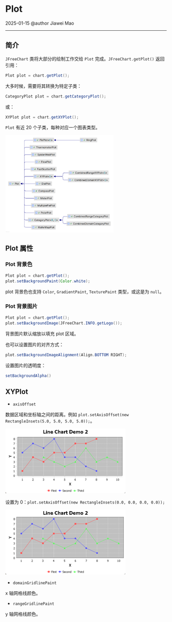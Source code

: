 # Plot

2025-01-15
@author Jiawei Mao
***

## 简介

`JFreeChart` 类将大部分的绘制工作交给 `Plot` 完成。`JFreeChart.getPlot()` 返回引用：

```java
Plot plot = chart.getPlot();
```

大多时候，需要将其转换为特定子类：

```java
CategoryPlot plot = chart.getCategoryPlot();
```

或：

```java
XYPlot plot = chart.getXYPlot();
```

`Plot` 有近 20 个子类，每种对应一个图表类型。

<img src="./images/image-20250115163108959.png" alt="image-20250115163108959" style="zoom: 33%;" />

## Plot 属性

### Plot 背景色

```java
Plot plot = chart.getPlot();
plot.setBackgroundPaint(Color.white);
```

plot 背景色也支持 `Color`, `GradientPaint`, `TexturePaint` 类型，或这是为 `null`。

### Plot 背景图片

```java
Plot plot = chart.getPlot();
plot.setBackgroundImage(JFreeChart.INFO.getLogo());
```

背景图片默认缩放以填充 plot 区域。

也可以设置图片的对齐方式：

```java
plot.setBackgroundImageAlignment(Align.BOTTOM RIGHT);
```

设置图片的透明度：

```java
setBackgroundAlpha()
```

## XYPlot

- `axisOffset`

数据区域和坐标轴之间的距离。例如 `plot.setAxisOffset(new RectangleInsets(5.0, 5.0, 5.0, 5.0));`。

<img src="./images/image-20250114140737302.png" alt="image-20250114140737302" style="zoom:50%;" />

设置为 0：`plot.setAxisOffset(new RectangleInsets(0.0, 0.0, 0.0, 0.0));`

<img src="./images/image-20250114140817424.png" alt="image-20250114140817424" style="zoom:50%;" />

- `domainGridlinePaint`

x 轴网格线颜色。

- `rangeGridlinePaint`

y 轴网格线颜色。
